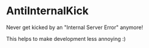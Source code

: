 <h1>AntiInternalKick</h1>

Never get kicked by an "Internal Server Error" anymore!

This helps to make development less annoying :) 
